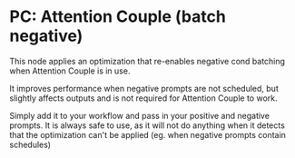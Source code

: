 # PC: Attention Couple (batch negative)

This node applies an optimization that re-enables negative cond batching when Attention Couple is in use.

It improves performance when negative prompts are not scheduled, but slightly affects outputs and is not required for Attention Couple to work.

Simply add it to your workflow and pass in your positive and negative prompts. It is always safe to use, as it will not do anything when it detects that the optimization can't be applied (eg. when negative prompts contain schedules)
